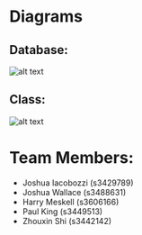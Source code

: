 # Diagrams
## Database:
![alt text](https://trello-attachments.s3.amazonaws.com/5b5157cc325d043d34f48168/5bbdb87efc4c237560a50f25/44558e74f7ebf3ad7cd61338e6f30dcd/Databse_Schema.png "Database Schema")

## Class:
![alt text](https://trello-attachments.s3.amazonaws.com/5b5157cc325d043d34f48168/5bd6c2838e6495356e5227f9/c3385cadc66598b2c78df779269c0286/Model_Class_Diagram_(new).png "Class Diagram")

# Team Members:

* Joshua Iacobozzi	(s3429789)
* Joshua Wallace		(s3488631)
* Harry Meskell		  (s3606166)
* Paul King         (s3449513)
* Zhouxin Shi       (s3442142)
